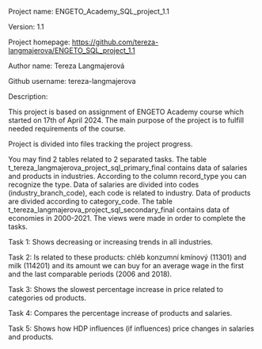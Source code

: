 Project name: ENGETO_Academy_SQL_project_1.1

Version: 1.1

Project homepage: https://github.com/tereza-langmajerova/ENGETO_SQL_project_1.1

Author name: Tereza Langmajerová

Github username: tereza-langmajerova

Description: 

This project is based on assignment of ENGETO Academy course which started on 17th of April 2024. The main purpose of the project is to fulfill needed requirements of the course. 

Project is divided into files tracking the project progress.

You may find 2 tables related to 2 separated tasks. 
The table t_tereza_langmajerova_project_sql_primary_final contains data of salaries and products in industries. According to the column record_type you can recognize the type. Data of salaries are divided into codes (industry_branch_code), each code is related to industry. Data of products are divided according to category_code. 
The table t_tereza_langmajerova_project_sql_secondary_final contains data of economies in 2000-2021.
The views were made in order to complete the tasks.

Task 1: Shows decreasing or increasing trends in all industries. 

Task 2: Is related to these products: chléb konzumní kmínový (11301) and milk (114201) and its amount we can buy for an average wage in the first and the last comparable periods (2006 and 2018).

Task 3: Shows the slowest percentage increase in price related to categories od products. 

Task 4: Compares the percentage increase of products and salaries. 

Task 5: Shows how HDP influences (if influences) price changes in salaries and products.
